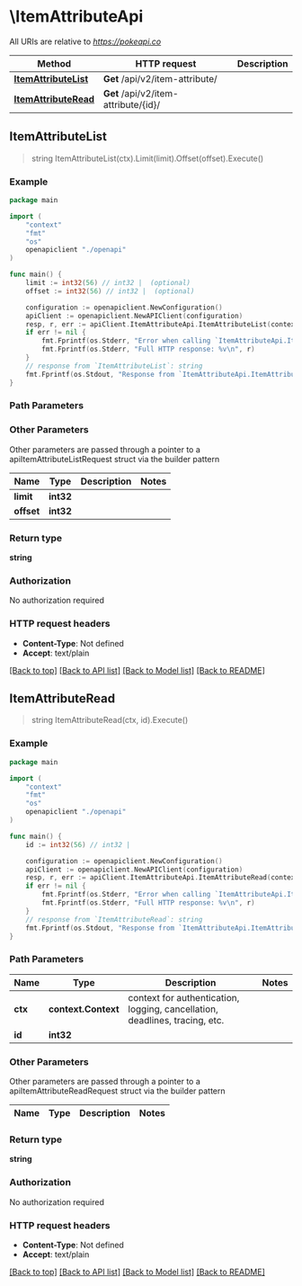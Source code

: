# \ItemAttributeApi

All URIs are relative to *https://pokeapi.co*

Method | HTTP request | Description
------------- | ------------- | -------------
[**ItemAttributeList**](ItemAttributeApi.md#ItemAttributeList) | **Get** /api/v2/item-attribute/ | 
[**ItemAttributeRead**](ItemAttributeApi.md#ItemAttributeRead) | **Get** /api/v2/item-attribute/{id}/ | 



## ItemAttributeList

> string ItemAttributeList(ctx).Limit(limit).Offset(offset).Execute()



### Example

```go
package main

import (
    "context"
    "fmt"
    "os"
    openapiclient "./openapi"
)

func main() {
    limit := int32(56) // int32 |  (optional)
    offset := int32(56) // int32 |  (optional)

    configuration := openapiclient.NewConfiguration()
    apiClient := openapiclient.NewAPIClient(configuration)
    resp, r, err := apiClient.ItemAttributeApi.ItemAttributeList(context.Background()).Limit(limit).Offset(offset).Execute()
    if err != nil {
        fmt.Fprintf(os.Stderr, "Error when calling `ItemAttributeApi.ItemAttributeList``: %v\n", err)
        fmt.Fprintf(os.Stderr, "Full HTTP response: %v\n", r)
    }
    // response from `ItemAttributeList`: string
    fmt.Fprintf(os.Stdout, "Response from `ItemAttributeApi.ItemAttributeList`: %v\n", resp)
}
```

### Path Parameters



### Other Parameters

Other parameters are passed through a pointer to a apiItemAttributeListRequest struct via the builder pattern


Name | Type | Description  | Notes
------------- | ------------- | ------------- | -------------
 **limit** | **int32** |  | 
 **offset** | **int32** |  | 

### Return type

**string**

### Authorization

No authorization required

### HTTP request headers

- **Content-Type**: Not defined
- **Accept**: text/plain

[[Back to top]](#) [[Back to API list]](../README.md#documentation-for-api-endpoints)
[[Back to Model list]](../README.md#documentation-for-models)
[[Back to README]](../README.md)


## ItemAttributeRead

> string ItemAttributeRead(ctx, id).Execute()



### Example

```go
package main

import (
    "context"
    "fmt"
    "os"
    openapiclient "./openapi"
)

func main() {
    id := int32(56) // int32 | 

    configuration := openapiclient.NewConfiguration()
    apiClient := openapiclient.NewAPIClient(configuration)
    resp, r, err := apiClient.ItemAttributeApi.ItemAttributeRead(context.Background(), id).Execute()
    if err != nil {
        fmt.Fprintf(os.Stderr, "Error when calling `ItemAttributeApi.ItemAttributeRead``: %v\n", err)
        fmt.Fprintf(os.Stderr, "Full HTTP response: %v\n", r)
    }
    // response from `ItemAttributeRead`: string
    fmt.Fprintf(os.Stdout, "Response from `ItemAttributeApi.ItemAttributeRead`: %v\n", resp)
}
```

### Path Parameters


Name | Type | Description  | Notes
------------- | ------------- | ------------- | -------------
**ctx** | **context.Context** | context for authentication, logging, cancellation, deadlines, tracing, etc.
**id** | **int32** |  | 

### Other Parameters

Other parameters are passed through a pointer to a apiItemAttributeReadRequest struct via the builder pattern


Name | Type | Description  | Notes
------------- | ------------- | ------------- | -------------


### Return type

**string**

### Authorization

No authorization required

### HTTP request headers

- **Content-Type**: Not defined
- **Accept**: text/plain

[[Back to top]](#) [[Back to API list]](../README.md#documentation-for-api-endpoints)
[[Back to Model list]](../README.md#documentation-for-models)
[[Back to README]](../README.md)

